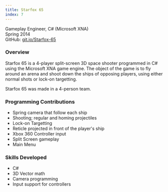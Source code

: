 ```yaml
---
title: Starfox 65
index: 7
---
```


Gameplay Engineer, C# (Microsoft XNA)
<br/>
Spring 2014
<br/>
GitHub: [git.io/Starfox-65](https://git.io/Starfox-65)

### Overview

Starfox 65 is a 4-player split-screen 3D space shooter programmed in C# using the Microsoft XNA game engine. The object of the game is to fly around an arena and shoot down the ships of opposing players, using either normal shots or lock-on targetting.

Starfox 65 was made in a 4-person team.

### Programming Contributions

- Spring camera that follow each ship
- Shooting; regular and homing projectiles
- Lock-on Targetting
- Reticle projected in front of the player's ship
- Xbox 360 Controller input
- Split Screen gameplay
- Main Menu

### Skills Developed

- C#
- 3D Vector math
- Camera programming
- Input support for controllers
